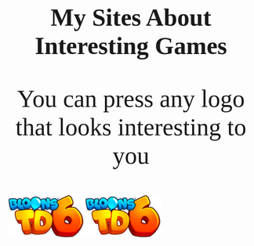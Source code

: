 <!DOCTYPE html>
<html>
<body>
</head>
<h1 style="font-family:Lucida Handwriting;font-size:50px;" align="center">My Sites About Interesting Games</h1>
<p style="font-family:Lucida Handwriting;font-size:50px;" align="center">You can press any logo that looks interesting to you</p>
<a href="https://github.com/Sites-Of-A-Gamer/BTD6/blob/main/README.md" target="_blank"> <img id="BTD6Logo" align="left" alt="Icon" height="90" src="https://github.com/Sites-Of-A-Gamer/BTD6/blob/main/BTD6Logo.jpg"></a>

<a href="https://github.com/Sites-Of-A-Gamer/BTD6/blob/main/README.md" target="_blank"> <img id="BTD6Logo" align="left" alt="Icon" height="90" src="https://github.com/Sites-Of-A-Gamer/BTD6/blob/main/BTD6Logo.jpg"></a>
